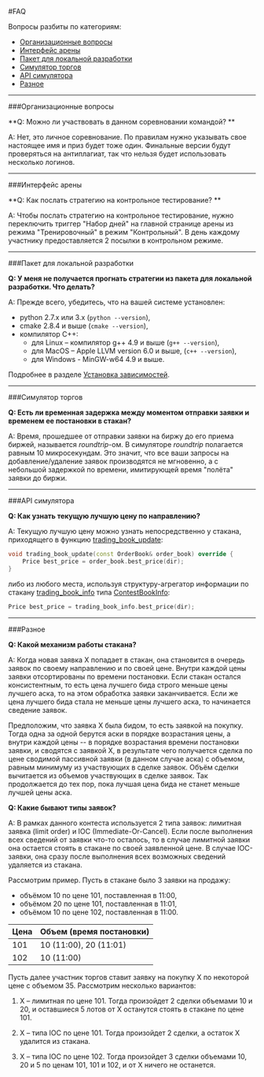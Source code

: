#FAQ

Вопросы разбиты по категориям:
- [Организационные вопросы](#org)
- [Интерфейс арены](#interface)
- [Пакет для локальной разработки](#local-pack)
- [Симулятор торгов](#simulator)
- [API симулятора](#api)
- [Разное](#misc)

---
###Организационные вопросы<a id="org"></a>

**Q: Можно ли участвовать в данном соревновании командой? **

A: Нет, это личное соревнование.
По правилам нужно указывать свое настоящее имя и приз будет тоже один.
Финальные версии будут проверяться на антиплагиат, так что нельзя будет использовать несколько логинов.

---

###Интерфейс арены<a id="interface"></a>

**Q: Как послать стратегию на контрольное тестирование? **

A: Чтобы послать стратегию на контрольное тестирование, нужно переключить триггер "Набор дней" на главной странице арены из режима "Тренировочный" в режим "Контрольный".
В день каждому участнику предоставляется 2 посылки в контрольном режиме.

---

###Пакет для локальной разработки<a id="local-pack"></a>

**Q: У меня не получается прогнать стратегии из пакета для локальной разработки.
Что делать?**

A: Прежде всего, убедитесь, что на вашей системе установлен:
- python 2.7.x или 3.x (`python --version`),
- cmake 2.8.4 и выше (`cmake --version`),
- компилятор C++:
    - для Linux – компилятор g++ 4.9 и выше (`g++ --version`),
    - для MacOS – Apple LLVM version 6.0 и выше, (`c++ --version`),
    - для Windows - MinGW-w64 4.9 и выше.

Подробнее в разделе [Установка зависимостей](/local-pack/requirements.md).

---

###Симулятор торгов<a id="simulator"></a>

**Q: Есть ли временная задержка между моментом отправки заявки и временем ее постановки в стакан?**

A: Время, прошедшее от отправки заявки на биржу до его приема биржей, называется *roundtrip*-ом.
В симуляторе *roundtrip* полагается равным 10 микросекундам.
Это значит, что все ваши запросы на добавление/удаление заявок производятся не мгновенно, а с небольшой задержкой по времени, имитирующей время "полёта" заявки до биржи.

---

###API симулятора<a id="api"></a>

**Q: Как узнать текущую лучшую цену по направлению?**

A: Текущую лучшую цену можно узнать непосредственно у стакана, приходящего в функцию [trading_book_update](api/ParticipantStrategy.md#trading_book_update):

```c++
void trading_book_update(const OrderBook& order_book) override {
    Price best_price = order_book.best_price(dir);
}
```

либо из любого места, используя структуру-агрегатор информации по стакану [trading_book_info](api/ParticipantStrategy.md#trading_book_info) типа [ContestBookInfo](api/ContestBookInfo.md):

```c++
Price best_price = trading_book_info.best_price(dir);
```

---

###Разное<a id="misc"></a>

**Q: Какой механизм работы стакана?**

A: Когда новая заявка X попадает в стакан, она становится в очередь заявок по своему направлению и по своей цене.
Внутри каждой цены заявки отсортированы по времени постановки.
Если стакан остался консистентным, то есть цена лучшего бида строго меньше цены лучшего аска, то на этом обработка заявки заканчивается.
Если же цена лучшего бида стала не меньше цены лучшего аска, то начинается сведение заявок.

Предположим, что заявка X была бидом, то есть заявкой на покупку.
Тогда одна за одной берутся аски в порядке возрастания цены, а внутри каждой цены -- в порядке возрастания времени постановки заявки, и сводятся с заявкой X, в результате чего получается сделка по цене сводимой пассивной заявки (в данном случае аска) c объемом, равным минимуму из участвующих в сделке заявок.
Объём сделки вычитается из объемов участвующих в сделке заявок.
Так продолжается до тех пор, пока лучшая цена бида не станет меньше лучшей цены аска.

**Q: Какие бывают типы заявок?**

A: В рамках данного контеста используется 2 типа заявок: лимитная заявка (limit order) и IOC (Immediate-Or-Cancel).
Если после выполнения всех сведений от заявки что-то осталось, то в случае лимитной заявки она остается стоять в стакане по своей заявленной цене.
В случае IOC-заявки, она сразу после выполнения всех возможных сведений удаляется из стакана.

Рассмотрим пример.
Пусть в стакане было 3 заявки на продажу:
- объёмом 10 по цене 101, поставленная в 11:00,
- объёмом 20 по цене 101, поставленная в 11:01,
- объёмом 10 по цене 102, поставленная в 11:00.

| Цена | Объем (время постановки) |
| --- | --- |
| 101 | 10 (11:00), 20 (11:01)|
|102 | 10 (11:00) |

Пусть далее участник торгов ставит заявку на покупку X по некоторой цене с объемом 35.
Рассмотрим несколько вариантов:

1. X – лимитная по цене 101.
Тогда произойдет 2 сделки объемами 10 и 20, и оставшиеся 5 лотов от X останутся стоять в стакане по цене 101.

2. X – типа IOC по цене 101.
Тогда произойдет 2 сделки, а остаток X удалится из стакана.

3. X – типа IOC по цене 102.
Тогда произойдет 3 сделки объемами 10, 20 и 5 по ценам 101, 101 и 102, и от X ничего не останется.
